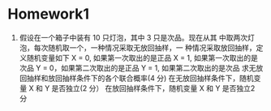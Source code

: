 # Homework1
1. 假设在一个箱子中装有 10 只灯泡，其中 3 只是次品。现在从其 中取两次灯泡，每次随机取一个，一种情况采取无放回抽样，一 种情况采取放回抽样，定义随机变量如下 X = 0, 如果第一次取出的是正品 X = 1, 如果第一次取出的是次品 Y = 0，如果第二次取出的是正品 Y = 1, 如果第二次取出的是次品 求无放回抽样和放回抽样条件下的各个联合概率(4 分) 在无放回抽样条件下，随机变量 X 和 Y 是否独立(2 分） 在放回抽样条件下，随机变量 X 和 Y 是否独立2 分